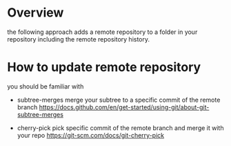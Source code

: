 # Overview
the following approach adds a remote repository to a folder in your repository including the remote repository history.


# How to update remote repository
you should be familiar with 
- subtree-merges
  merge your subtree to a specific commit of the remote branch
  https://docs.github.com/en/get-started/using-git/about-git-subtree-merges
  
- cherry-pick 
  pick specific commit of the remote branch and merge it with your repo
  https://git-scm.com/docs/git-cherry-pick

